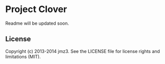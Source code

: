 # Project Clover
Readme will be updated soon.

## License

Copyright (c) 2013-2014 jmz3. See the LICENSE file for license rights and
limitations (MIT).